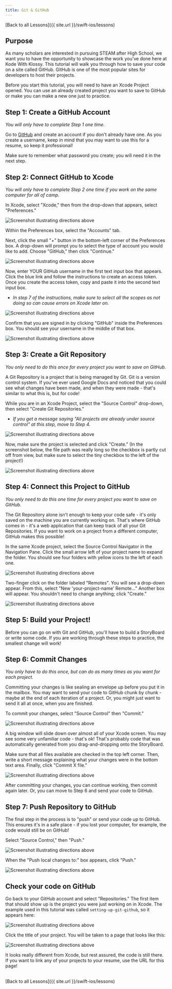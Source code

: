 ```yaml
---
title: Git & GitHub
---
```


[Back to all Lessons]({{ site.url }}/swift-ios/lessons)

## Purpose

As many scholars are interested in pursuing STEAM after High School, we want you to have the opportunity to showcase the work you've done here at Kode With Klossy. This tutorial will walk you through how to save your code on a site called GitHub. GitHub is one of the most popular sites for developers to host their projects.

Before you start this tutorial, you will need to have an Xcode Project opened. You can use an already created project you want to save to GitHub or make you can make a new one just to practice.

## Step 1: Create a GitHub Account

_You will only have to complete Step 1 one time._

Go to [GitHub](https://github.com/) and create an account if you don't already have one. As you create a username, keep in mind that you may want to use this for a resume, so keep it professional!

Make sure to remember what password you create; you will need it in the next step.

## Step 2: Connect GitHub to Xcode

_You will only have to complete Step 2 one time if you work on the same computer for all of camp._

In Xcode, select "Xcode," then from the drop-down that appears, select "Preferences."

<img class="medium" src="./assets/gh1.png" alt="Screenshot illustrating directions above">

Within the Preferences box, select the "Accounts" tab.

Next, click the small "+" button in the bottom-left corner of the Preferences box. A drop-down will prompt you to select the type of account you would like to add. Choose "GitHub," then click "Continue."

<img class="small" src="./assets/gh2.png" alt="Screenshot illustrating directions above">

Now, enter YOUR GitHub username in the first text input box that appears. Click the blue link and follow the instructions to create an access token. Once you create the access token, copy and paste it into the second text input box.
  - _In step 7 of the instructions, make sure to select all the scopes as not doing so can cause errors on Xcode later on._

<img class="small" src="./assets/gh3.png" alt="Screenshot illustrating directions above">

Confirm that you are signed in by clicking "GitHub" inside the Preferences box. You should see your username in the middle of that box.

<img class="small" src="./assets/gh4.png" alt="Screenshot illustrating directions above">

## Step 3: Create a Git Repository

_You only need to do this once for every project you want to save on GitHub._

A Git Repository is a project that is being managed by Git. Git is a version control system. If you've ever used Google Docs and noticed that you could see what changes have been made, and when they were made - that's similar to what this is, but for code!

While you are in an Xcode Project, select the "Source Control" drop-down, then select "Create Git Repositories."
  - _If you get a message saying "All projects are already under source control" at this step, move to Step 4._

<img class="medium" src="./assets/gh5.png" alt="Screenshot illustrating directions above">

Now, make sure the project is selected and click "Create." (In the screenshot below, the file path was really long so the checkbox is partly cut off from view, but make sure to select the tiny checkbox to the left of the project!)

<img class="medium" src="./assets/gh6.png" alt="Screenshot illustrating directions above">

## Step 4: Connect this Project to GitHub

_You only need to do this one time for every project you want to save on GitHub._

The Git Repository alone isn't enough to keep your code safe - it's only saved on the machine you are currently working on. That's where GitHub comes in - it's a web application that can keep track of all your Git Repositories. If you want to work on a project from a different computer, GitHub makes this possible!

In the same Xcode project, select the Source Control Navigator in the Navigation Pane. Click the small arrow left of your project name to expand the folder. You should see four folders with yellow icons to the left of each one.

<img class="small" src="./assets/gh7.png" alt="Screenshot illustrating directions above">

Two-finger click on the folder labeled "Remotes". You will see a drop-down appear. From this, select "New 'your-project-name' Remote..." Another box will appear. You shouldn't need to change anything; click "Create."

<img class="small" src="./assets/gh8.png" alt="Screenshot illustrating directions above">

## Step 5: Build your Project!

Before you can go on with Git and GitHub, you'll have to build a StoryBoard or write some code. If you are working through these steps to practice, the smallest change will work!

## Step 6: Commit Changes

_You only have to do this once, but can do as many times as you want for each project._

Committing your changes is like sealing an envelope up before you put it in the mailbox. You may want to send your code to GitHub chunk by chunk - maybe at the end of each iteration of a project. Or, you might just want to send it all at once, when you are finished.

To commit your changes, select "Source Control" then "Commit."

<img class="small" src="./assets/gh9.png" alt="Screenshot illustrating directions above">

A big window will slide down over almost all of your Xcode screen. You may see some very unfamiliar code - that's ok! That's probably code that was automatically generated from you drag-and-dropping onto the StoryBoard.

Make sure that all files available are checked in the top left corner. Then, write a short message explaining what your changes were in the bottom text area. Finally, click "Commit X file."

<img class="medium" src="./assets/gh10.png" alt="Screenshot illustrating directions above">

After committing your changes, you can continue working, then commit again later. Or, you can move to Step 6 and send your code to GitHub.

## Step 7: Push Repository to GitHub

The final step in the process is to "push" or send your code up to GitHub. This ensures it's in a safe place - if you lost your computer, for example, the code would still be on GitHub!

Select "Source Control," then "Push."

<img class="small" src="./assets/gh11.png" alt="Screenshot illustrating directions above">

When the "Push local changes to:" box appears, click "Push."

<img class="small" src="./assets/gh12.png" alt="Screenshot illustrating directions above">

## Check your code on GitHub

Go back to your GitHub account and select "Repositories." The first item that should show up is the project you were just working on in Xcode. The example used in this tutorial was called `setting-up-git-github`, so it appears here:

<img class="medium" src="./assets/gh13.png" alt="Screenshot illustrating directions above">

Click the title of your project. You will be taken to a page that looks like this:

<img class="medium" src="./assets/gh14.png" alt="Screenshot illustrating directions above">

It looks really different from Xcode, but rest assured, the code is still there. If you want to link any of your projects to your resume, use the URL for this page!

<br>
[Back to all Lessons]({{ site.url }}/swift-ios/lessons)
